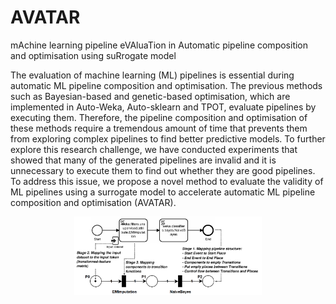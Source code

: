 # AVATAR
mAchine learning pipeline eVAluaTion in Automatic pipeline composition and optimisation using suRrogate model 

The evaluation of machine learning (ML) pipelines is essential during automatic ML pipeline composition and optimisation. The previous methods such as Bayesian-based and genetic-based optimisation, which are implemented in Auto-Weka, Auto-sklearn and TPOT, evaluate pipelines by executing them. Therefore, the pipeline composition and optimisation of these methods require a tremendous amount of time that prevents them from exploring complex pipelines to find better predictive models. 
To further explore this research challenge, we have conducted experiments that showed that many of the generated pipelines are invalid and it is unnecessary to execute them to find out whether they are good pipelines.    
To address this issue, we propose a novel method to evaluate the validity of ML pipelines using a surrogate model to accelerate automatic ML pipeline composition and optimisation (AVATAR). 


  
<p align="center">
<img src="https://github.com/UTS-AAi/AVATAR/blob/master/docs/images/mapping_surrogate.pdf" width=300 />
</p>

